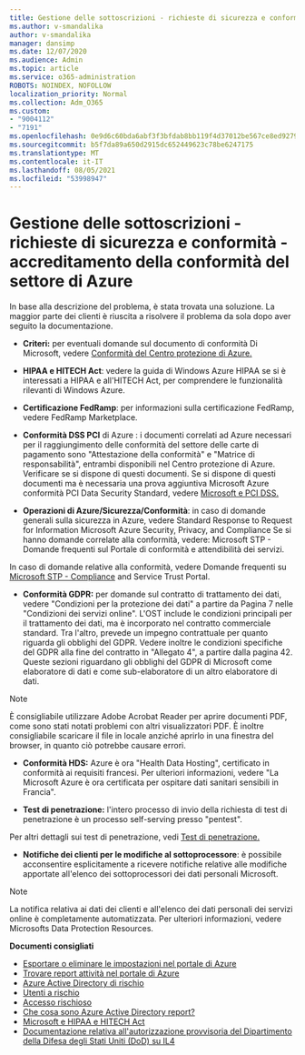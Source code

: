 ```yaml
---
title: Gestione delle sottoscrizioni - richieste di sicurezza e conformità - accreditamento della conformità del settore di Azure
ms.author: v-smandalika
author: v-smandalika
manager: dansimp
ms.date: 12/07/2020
ms.audience: Admin
ms.topic: article
ms.service: o365-administration
ROBOTS: NOINDEX, NOFOLLOW
localization_priority: Normal
ms.collection: Adm_O365
ms.custom:
- "9004112"
- "7191"
ms.openlocfilehash: 0e9d6c60bda6abf3f3bfdab8bb119f4d37012be567ce8ed9279f245539e3c2ae
ms.sourcegitcommit: b5f7da89a650d2915dc652449623c78be6247175
ms.translationtype: MT
ms.contentlocale: it-IT
ms.lasthandoff: 08/05/2021
ms.locfileid: "53998947"
---
```

# <a name="subscription-management---security-and-compliance-requests---azure-industry-compliance-accreditation"></a>Gestione delle sottoscrizioni - richieste di sicurezza e conformità - accreditamento della conformità del settore di Azure

In base alla descrizione del problema, è stata trovata una soluzione. La maggior parte dei clienti è riuscita a risolvere il problema da sola dopo aver seguito la documentazione.

- **Criteri:** per eventuali domande sul documento di conformità Di Microsoft, vedere [Conformità del Centro protezione di Azure.](https://docs.microsoft.com/compliance/regulatory/offering-SOC)

- **HIPAA e HITECH Act**: vedere la guida di Windows Azure HIPAA se si è interessati a HIPAA e all'HITECH Act, per comprendere le funzionalità rilevanti di Windows Azure.

- **Certificazione FedRamp**: per informazioni sulla certificazione FedRamp, vedere FedRamp Marketplace.

- **Conformità DSS PCI** di Azure : i documenti correlati ad Azure necessari per il raggiungimento delle conformità del settore delle carte di pagamento sono "Attestazione della conformità" e "Matrice di responsabilità", entrambi disponibili nel Centro protezione di Azure. Verificare se si dispone di questi documenti. Se si dispone di questi documenti ma è necessaria una prova aggiuntiva Microsoft Azure conformità PCI Data Security Standard, vedere [Microsoft e PCI DSS.](https://docs.microsoft.com/compliance/regulatory/offering-PCI-DSS)

- **Operazioni di Azure/Sicurezza/Conformità**: in caso di domande generali sulla sicurezza in Azure, vedere Standard Response to Request for Information Microsoft Azure Security, Privacy, and Compliance Se si hanno domande correlate alla conformità, vedere: Microsoft STP - Domande frequenti sul Portale di conformità e attendibilità dei servizi.

In caso di domande relative alla conformità, vedere Domande frequenti su [Microsoft STP - Compliance](https://www.microsoft.com/trust-center/compliance/compliance-overview) and Service Trust Portal.

- **Conformità GDPR:** per domande sul contratto di trattamento dei dati, vedere "Condizioni per la protezione dei dati" a partire da Pagina 7 nelle "Condizioni dei servizi online". L'OST include le condizioni principali per il trattamento dei dati, ma è incorporato nel contratto commerciale standard. Tra l'altro, prevede un impegno contrattuale per quanto riguarda gli obblighi del GDPR. Vedere inoltre le condizioni specifiche del GDPR alla fine del contratto in "Allegato 4", a partire dalla pagina 42. Queste sezioni riguardano gli obblighi del GDPR di Microsoft come elaboratore di dati e come sub-elaboratore di un altro elaboratore di dati.

> [!NOTE]
> È consigliabile utilizzare Adobe Acrobat Reader per aprire documenti PDF, come sono stati notati problemi con altri visualizzatori PDF. È inoltre consigliabile scaricare il file in locale anziché aprirlo in una finestra del browser, in quanto ciò potrebbe causare errori.

- **Conformità HDS:** Azure è ora "Health Data Hosting", certificato in conformità ai requisiti francesi. Per ulteriori informazioni, vedere "La Microsoft Azure è ora certificata per ospitare dati sanitari sensibili in Francia".

- **Test di penetrazione:** l'intero processo di invio della richiesta di test di penetrazione è un processo self-serving presso "pentest".

Per altri dettagli sui test di penetrazione, vedi [Test di penetrazione.](https://docs.microsoft.com/azure/security/fundamentals/pen-testing)

- **Notifiche dei clienti per le modifiche al sottoprocessore**: è possibile acconsentire esplicitamente a ricevere notifiche relative alle modifiche apportate all'elenco dei sottoprocessori dei dati personali Microsoft.

> [!NOTE]
> La notifica relativa ai dati dei clienti e all'elenco dei dati personali dei servizi online è completamente automatizzata. Per ulteriori informazioni, vedere Microsofts Data Protection Resources.

**Documenti consigliati**

- [Esportare o eliminare le impostazioni nel portale di Azure](https://docs.microsoft.com/azure/azure-portal/set-preferences)
- [Trovare report attività nel portale di Azure](https://docs.microsoft.com/azure/active-directory/reports-monitoring/howto-find-activity-reports)
- [Azure Active Directory di rischio](https://docs.microsoft.com/azure/active-directory/identity-protection/overview-identity-protection)
- [Utenti a rischio](https://docs.microsoft.com/azure/active-directory/identity-protection/overview-identity-protection)
- [Accesso rischioso](https://docs.microsoft.com/azure/active-directory/identity-protection/overview-identity-protection)
- [Che cosa sono Azure Active Directory report?](https://docs.microsoft.com/azure/active-directory/reports-monitoring/overview-reports)
- [Microsoft e HIPAA e HITECH Act](https://docs.microsoft.com/compliance/regulatory/offering-hipaa-hitech)
- [Documentazione relativa all'autorizzazione provvisoria del Dipartimento della Difesa degli Stati Uniti (DoD) su IL4](https://docs.microsoft.com/compliance/regulatory/offering-DoD-DISA-L2-L4-L5)













